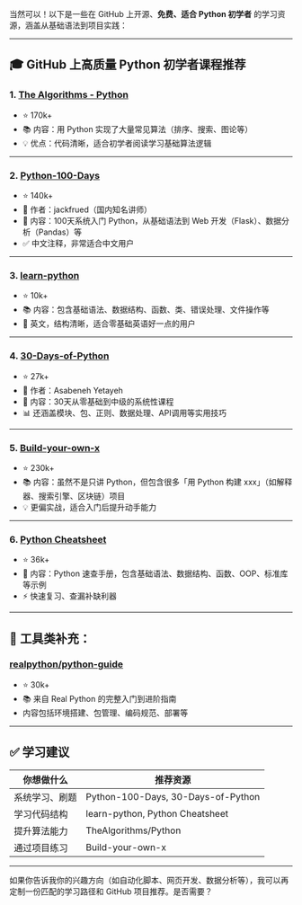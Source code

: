 当然可以！以下是一些在 GitHub 上开源、**免费、适合 Python 初学者** 的学习资源，涵盖从基础语法到项目实践：

------

## 🎓 GitHub 上高质量 Python 初学者课程推荐

### 1. [**The Algorithms - Python**](https://github.com/TheAlgorithms/Python)

- ⭐ 170k+
- 📚 内容：用 Python 实现了大量常见算法（排序、搜索、图论等）
- 💡 优点：代码清晰，适合初学者阅读学习基础算法逻辑

------

### 2. [**Python-100-Days**](https://github.com/jackfrued/Python-100-Days)

- ⭐ 140k+
- 📅 作者：jackfrued（国内知名讲师）
- 📘 内容：100天系统入门 Python，从基础语法到 Web 开发（Flask）、数据分析（Pandas）等
- ✅ 中文注释，非常适合中文用户

------

### 3. [**learn-python**](https://github.com/trekhleb/learn-python)

- ⭐ 10k+
- 📚 内容：包含基础语法、数据结构、函数、类、错误处理、文件操作等
- 🔄 英文，结构清晰，适合零基础英语好一点的用户

------

### 4. [**30-Days-of-Python**](https://github.com/Asabeneh/30-Days-Of-Python)

- ⭐ 27k+
- 📅 作者：Asabeneh Yetayeh
- 📘 内容：30天从零基础到中级的系统性课程
- 📊 还涵盖模块、包、正则、数据处理、API调用等实用技巧

------

### 5. [**Build-your-own-x**](https://github.com/codecrafters-io/build-your-own-x)

- ⭐ 230k+
- 📚 内容：虽然不是只讲 Python，但包含很多「用 Python 构建 xxx」（如解释器、搜索引擎、区块链）项目
- 💡 更偏实战，适合入门后提升动手能力

------

### 6. [**Python Cheatsheet**](https://github.com/gto76/python-cheatsheet)

- ⭐ 36k+
- 📘 内容：Python 速查手册，包含基础语法、数据结构、函数、OOP、标准库等示例
- ⚡ 快速复习、查漏补缺利器

------

## 🔧 工具类补充：

### [**realpython/python-guide**](https://github.com/realpython/python-guide)

- ⭐ 30k+
- 📚 来自 Real Python 的完整入门到进阶指南
- 内容包括环境搭建、包管理、编码规范、部署等

------

## ✅ 学习建议

| 你想做什么     | 推荐资源                           |
| -------------- | ---------------------------------- |
| 系统学习、刷题 | Python-100-Days, 30-Days-of-Python |
| 学习代码结构   | learn-python, Python Cheatsheet    |
| 提升算法能力   | TheAlgorithms/Python               |
| 通过项目练习   | Build-your-own-x                   |

------

如果你告诉我你的兴趣方向（如自动化脚本、网页开发、数据分析等），我可以再定制一份匹配的学习路径和 GitHub 项目推荐。是否需要？
